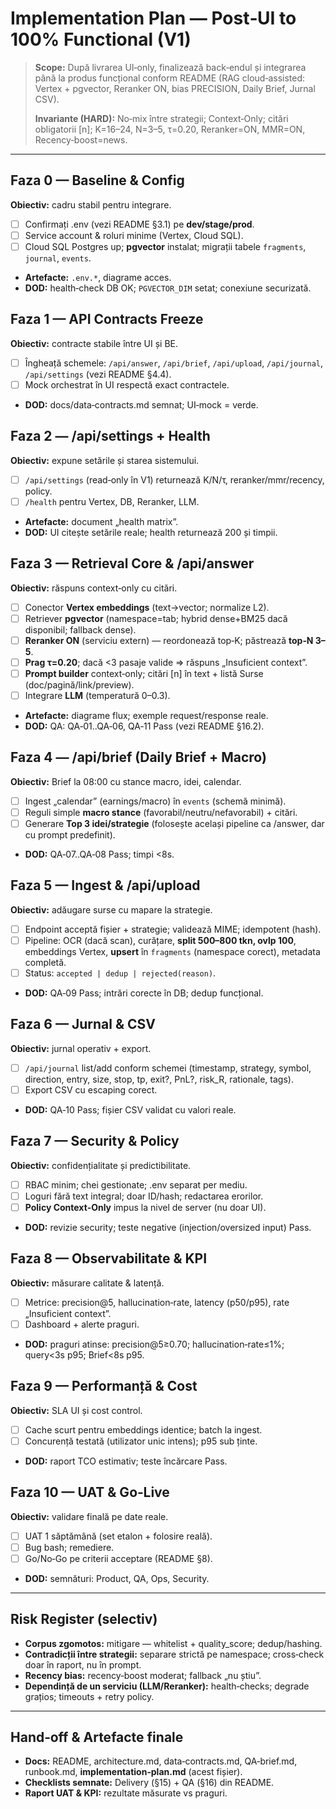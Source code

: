 # Implementation Plan — Post‑UI to 100% Functional (V1)

> **Scope:** După livrarea UI‑only, finalizează back‑endul și integrarea până la produs funcțional conform README (RAG cloud‑assisted: Vertex + pgvector, Reranker ON, bias PRECISION, Daily Brief, Jurnal CSV).
>
> **Invariante (HARD):** No‑mix între strategii; Context‑Only; citări obligatorii [n]; K=16–24, N=3–5, τ=0.20, Reranker=ON, MMR=ON, Recency‑boost=news.

---

## Faza 0 — Baseline & Config

**Obiectiv:** cadru stabil pentru integrare.

* [ ] Confirmați .env (vezi README §3.1) pe **dev/stage/prod**.
* [ ] Service account & roluri minime (Vertex, Cloud SQL).
* [ ] Cloud SQL Postgres up; **pgvector** instalat; migrații tabele `fragments`, `journal`, `events`.
* **Artefacte:** `.env.*`, diagrame acces.
* **DOD:** health‑check DB OK; `PGVECTOR_DIM` setat; conexiune securizată.

## Faza 1 — API Contracts Freeze

**Obiectiv:** contracte stabile între UI și BE.

* [ ] Îngheață schemele: `/api/answer`, `/api/brief`, `/api/upload`, `/api/journal`, `/api/settings` (vezi README §4.4).
* [ ] Mock orchestrat în UI respectă exact contractele.
* **DOD:** docs/data‑contracts.md semnat; UI‑mock = verde.

## Faza 2 — /api/settings + Health

**Obiectiv:** expune setările și starea sistemului.

* [ ] `/api/settings` (read‑only în V1) returnează K/N/τ, reranker/mmr/recency, policy.
* [ ] `/health` pentru Vertex, DB, Reranker, LLM.
* **Artefacte:** document „health matrix”.
* **DOD:** UI citește setările reale; health returnează 200 și timpii.

## Faza 3 — Retrieval Core & /api/answer

**Obiectiv:** răspuns context‑only cu citări.

* [ ] Conector **Vertex embeddings** (text→vector; normalize L2).
* [ ] Retriever **pgvector** (namespace=tab; hybrid dense+BM25 dacă disponibil; fallback dense).
* [ ] **Reranker ON** (serviciu extern) — reordonează top‑K; păstrează **top‑N 3–5**.
* [ ] **Prag τ=0.20**; dacă <3 pasaje valide ⇒ răspuns „Insuficient context”.
* [ ] **Prompt builder** context‑only; citări [n] în text + listă Surse (doc/pagină/link/preview).
* [ ] Integrare **LLM** (temperatură 0–0.3).
* **Artefacte:** diagrame flux; exemple request/response reale.
* **DOD:** QA: QA‑01..QA‑06, QA‑11 Pass (vezi README §16.2).

## Faza 4 — /api/brief (Daily Brief + Macro)

**Obiectiv:** Brief la 08:00 cu stance macro, idei, calendar.

* [ ] Ingest „calendar” (earnings/macro) în `events` (schemă minimă).
* [ ] Reguli simple **macro stance** (favorabil/neutru/nefavorabil) + citări.
* [ ] Generare **Top 3 idei/strategie** (folosește același pipeline ca /answer, dar cu prompt predefinit).
* **DOD:** QA‑07..QA‑08 Pass; timpi <8s.

## Faza 5 — Ingest & /api/upload

**Obiectiv:** adăugare surse cu mapare la strategie.

* [ ] Endpoint acceptă fișier + strategie; validează MIME; idempotent (hash).
* [ ] Pipeline: OCR (dacă scan), curățare, **split 500–800 tkn, ovlp 100**, embeddings Vertex, **upsert** în `fragments` (namespace corect), metadata completă.
* [ ] Status: `accepted | dedup | rejected(reason)`.
* **DOD:** QA‑09 Pass; intrări corecte în DB; dedup funcțional.

## Faza 6 — Jurnal & CSV

**Obiectiv:** jurnal operativ + export.

* [ ] `/api/journal` list/add conform schemei (timestamp, strategy, symbol, direction, entry, size, stop, tp, exit?, PnL?, risk_R, rationale, tags).
* [ ] Export CSV cu escaping corect.
* **DOD:** QA‑10 Pass; fișier CSV validat cu valori reale.

## Faza 7 — Security & Policy

**Obiectiv:** confidențialitate și predictibilitate.

* [ ] RBAC minim; chei gestionate; .env separat per mediu.
* [ ] Loguri fără text integral; doar ID/hash; redactarea erorilor.
* [ ] **Policy Context‑Only** impus la nivel de server (nu doar UI).
* **DOD:** revizie security; teste negative (injection/oversized input) Pass.

## Faza 8 — Observabilitate & KPI

**Obiectiv:** măsurare calitate & latență.

* [ ] Metrice: precision@5, hallucination‑rate, latency (p50/p95), rate „Insuficient context”.
* [ ] Dashboard + alerte praguri.
* **DOD:** praguri atinse: precision@5≥0.70; hallucination‑rate≤1%; query<3s p95; Brief<8s p95.

## Faza 9 — Performanță & Cost

**Obiectiv:** SLA UI și cost control.

* [ ] Cache scurt pentru embeddings identice; batch la ingest.
* [ ] Concurență testată (utilizator unic intens); p95 sub ținte.
* **DOD:** raport TCO estimativ; teste încărcare Pass.

## Faza 10 — UAT & Go‑Live

**Obiectiv:** validare finală pe date reale.

* [ ] UAT 1 săptămână (set etalon + folosire reală).
* [ ] Bug bash; remediere.
* [ ] Go/No‑Go pe criterii acceptare (README §8).
* **DOD:** semnături: Product, QA, Ops, Security.

---

## Risk Register (selectiv)

* **Corpus zgomotos:** mitigare — whitelist + quality_score; dedup/hashing.
* **Contradicții între strategii:** separare strictă pe namespace; cross‑check doar în raport, nu în prompt.
* **Recency bias:** recency‑boost moderat; fallback „nu știu”.
* **Dependință de un serviciu (LLM/Reranker):** health‑checks; degrade grațios; timeouts + retry policy.

---

## Hand‑off & Artefacte finale

* **Docs:** README, architecture.md, data‑contracts.md, QA‑brief.md, runbook.md, **implementation‑plan.md** (acest fișier).
* **Checklists semnate:** Delivery (§15) + QA (§16) din README.
* **Raport UAT & KPI:** rezultate măsurate vs praguri.
